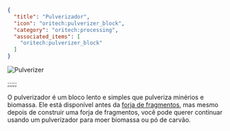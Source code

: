 ```json
{
  "title": "Pulverizador",
  "icon": "oritech:pulverizer_block",
  "category": "oritech:processing",
  "associated_items": [
    "oritech:pulverizer_block"
  ]
}
```

![Pulverizer](oritech:textures/book/pulverizer.png,fit)

;;;;;

O pulverizador é um bloco lento e simples que pulveriza minérios e biomassa. Ele está disponível antes da [forja de fragmentos](^oritech:processing/fragment_forge), mas mesmo depois de construir uma forja de fragmentos, você pode querer continuar usando um pulverizador para moer biomassa ou pó de carvão.

